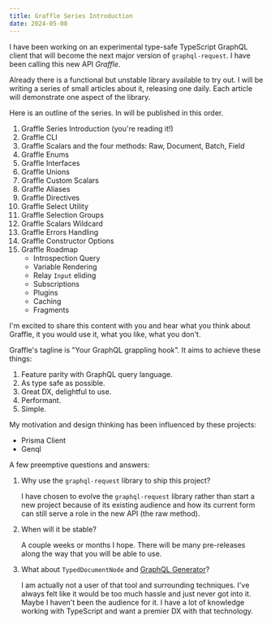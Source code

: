 ```yaml
---
title: Graffle Series Introduction
date: 2024-05-08
---
```


I have been working on an experimental type-safe TypeScript GraphQL client that will become the next major version of `graphql-request`. I have been calling this new API _Graffle_. 

Already there is a functional but unstable library available to try out. I will be writing a series of small articles about it, releasing one daily. Each article will demonstrate one aspect of the library.

Here is an outline of the series. In will be published in this order.

1. Graffle Series Introduction (you're reading it!)
1. Graffle CLI
1. Graffle Scalars and the four methods: Raw, Document, Batch, Field
1. Graffle Enums
1. Graffle Interfaces
1. Graffle Unions
1. Graffle Custom Scalars
1. Graffle Aliases
1. Graffle Directives
1. Graffle Select Utility
1. Graffle Selection Groups
1. Graffle Scalars Wildcard
1. Graffle Errors Handling
1. Graffle Constructor Options
1. Graffle Roadmap
	- Introspection Query
	- Variable Rendering
	- Relay `Input` eliding
	- Subscriptions
	- Plugins
	- Caching
	- Fragments

I'm excited to share this content with you and hear what you think about Graffle, it you would use it, what you like, what you don't.

Graffle's tagline is "Your GraphQL grappling hook". It aims to achieve these things:

1. Feature parity with GraphQL query language.
1. As type safe as possible.
1. Great DX, delightful to use.
1. Performant.
1. Simple.

My motivation and design thinking has been influenced by these projects:

- Prisma Client
- Genql

A few preemptive questions and answers:

1. Why use the `graphql-request` library to ship this project?

	I have chosen to evolve the `graphql-request` library rather than start a new project because of its existing audience and how its current form can still serve a role in the new API (the raw method).

1. When will it be stable?

	A couple weeks or months I hope. There will be many pre-releases along the way that you will be able to use.

1. What about `TypedDocumentNode` and [GraphQL Generator](https://the-guild.dev/graphql/codegen)?

	I am actually not a user of that tool and surrounding techniques. I've always felt like it would be too much hassle and just never got into it. Maybe I haven't been the audience for it. I have a lot of knowledge working with TypeScript and want a premier DX with that technology.

